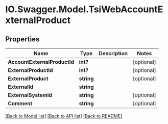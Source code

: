 # IO.Swagger.Model.TsiWebAccountExternalProduct
## Properties

Name | Type | Description | Notes
------------ | ------------- | ------------- | -------------
**AccountExternalProductId** | **int?** |  | [optional] 
**ExternalProductId** | **int?** |  | [optional] 
**ExternalProduct** | **string** |  | [optional] 
**ExternalId** | **string** |  | 
**ExternalSystemId** | **string** |  | [optional] 
**Comment** | **string** |  | [optional] 

[[Back to Model list]](../README.md#documentation-for-models) [[Back to API list]](../README.md#documentation-for-api-endpoints) [[Back to README]](../README.md)

